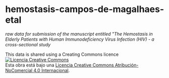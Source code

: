 # hemostasis-campos-de-magalhaes-etal

*raw data for submission of the manuscript entitled "The Hemostasis in Elderly Patients with Human Immunodeficiency Virus Infection (HIV) - a cross-sectional study*

This data is shared using a Creating Commons licence <a rel="license" href="http://creativecommons.org/licenses/by-nc/4.0/"><img alt="Licencia Creative Commons" style="border-width:0" src="https://i.creativecommons.org/l/by-nc/4.0/88x31.png" /></a><br />Esta obra está bajo una <a rel="license" href="http://creativecommons.org/licenses/by-nc/4.0/">Licencia Creative Commons Atribución-NoComercial 4.0 Internacional</a>.

